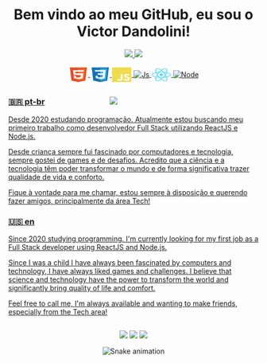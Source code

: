<h1 align="center">Bem vindo ao meu GitHub, eu sou o Victor Dandolini!</h1>
<div align="center">
  <a href="https://github.com/victordandolini">
    <img height="180em" src="https://github-readme-stats.vercel.app/api?username=victordandolini&show_icons=true&theme=merko&include_all_commits=true&count_private=true"/>
  <img height="180em" src="https://github-readme-stats.vercel.app/api/top-langs/?username=victordandolini&layout=compact&langs_count=7&theme=merko"/>
</div>
<div align="center" style="display: inline_block"><br>
  <img align="center" alt="HTML" height="30" width="40" src="https://raw.githubusercontent.com/devicons/devicon/master/icons/html5/html5-original.svg">
  <img align="center" alt="CSS" height="30" width="40" src="https://raw.githubusercontent.com/devicons/devicon/master/icons/css3/css3-original.svg">
  <img align="center" alt="Js" height="30" width="40" src="https://raw.githubusercontent.com/devicons/devicon/master/icons/javascript/javascript-plain.svg">
  <img align="center" alt="Js" height="30" width="40" src="https://cdn.jsdelivr.net/gh/devicons/devicon/icons/bootstrap/bootstrap-plain.svg">
  <img align="center" alt="React" height="30" width="40" src="https://raw.githubusercontent.com/devicons/devicon/master/icons/react/react-original.svg">
  <img align="center" alt="Node" height="30" width="30" src="https://user-images.githubusercontent.com/4727/38117885-69734bbc-336c-11e8-8653-86b0fa071896.png">
<!--   <img align="center" alt="Python" height="30" width="40" src="https://raw.githubusercontent.com/devicons/devicon/master/icons/python/python-original.svg"> -->
  
</div>
  
  ##

<img align="right" width="300em" src="https://c.tenor.com/y2JXkY1pXkwAAAAC/cat-computer.gif"/>

<h3>🇧🇷 pt-br</h3>

Desde 2020 estudando programação. Atualmente estou buscando meu primeiro trabalho como desenvolvedor Full Stack utilizando ReactJS e Node.js.

Desde criança sempre fui fascinado por computadores e tecnologia, sempre gostei de games e de desafios. Acredito que a ciência e a tecnologia têm poder transformar o mundo e de forma significativa trazer qualidade de vida e conforto.

Fique à vontade para me chamar, estou sempre à disposição e querendo fazer amigos, principalmente da área Tech!




<h3>🇺🇸 en</h3>

Since 2020 studying programming. I'm currently looking for my first job as a Full Stack developer using ReactJS and Node.js.

Since I was a child I have always been fascinated by computers and technology, I have always liked games and challenges. I believe that science and technology have the power to transform the world and significantly bring quality of life and comfort.

Feel free to call me, I'm always available and wanting to make friends, especially from the Tech area!

##


 
<div align="center"> 
  <a href="https://instagram.com/victordandolini" target="_blank"><img src="https://img.shields.io/badge/-Instagram-%23E4405F?style=for-the-badge&logo=instagram&logoColor=white" target="_blank"></a>
<!--  	<a href="" target="_blank"><img src="https://img.shields.io/badge/Discord-7289DA?style=for-the-badge&logo=discord&logoColor=white" target="_blank"></a>  -->
  <a href = "mailto:victordandolini@hotmail.com"><img src="https://img.shields.io/badge/-Gmail-%23333?style=for-the-badge&logo=gmail&logoColor=white" target="_blank"></a>
  <a href="https://br.linkedin.com/in/victordandolini" target="_blank"><img src="https://img.shields.io/badge/-LinkedIn-%230077B5?style=for-the-badge&logo=linkedin&logoColor=white" target="_blank"></a> 
 
  ![Snake animation](https://github.com/victordandolini/victordandolini/blob/output/github-contribution-grid-snake.svg)
 
</div>
